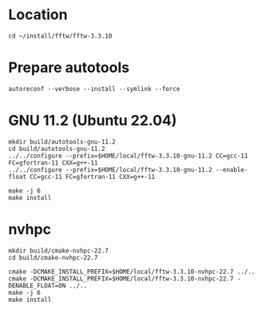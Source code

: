 # Location

```shell
cd ~/install/fftw/fftw-3.3.10
```

# Prepare autotools

```shell
autoreconf --verbose --install --symlink --force
```

# GNU 11.2 (Ubuntu 22.04)

```shell
mkdir build/autotools-gnu-11.2
cd build/autotools-gnu-11.2
../../configure --prefix=$HOME/local/fftw-3.3.10-gnu-11.2 CC=gcc-11 FC=gfortran-11 CXX=g++-11
../../configure --prefix=$HOME/local/fftw-3.3.10-gnu-11.2 --enable-float CC=gcc-11 FC=gfortran-11 CXX=g++-11

make -j 6
make install
```

# nvhpc

```shell
mkdir build/cmake-nvhpc-22.7
cd build/cmake-nvhpc-22.7

cmake -DCMAKE_INSTALL_PREFIX=$HOME/local/fftw-3.3.10-nvhpc-22.7 ../..
cmake -DCMAKE_INSTALL_PREFIX=$HOME/local/fftw-3.3.10-nvhpc-22.7 -DENABLE_FLOAT=ON ../..
make -j 6
make install
```
